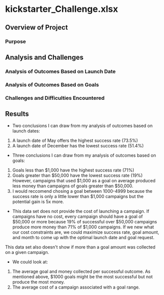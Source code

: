 # kickstarter_Challenge.xlsx

## Overview of Project

### Purpose

## Analysis and Challenges

### Analysis of Outcomes Based on Launch Date

### Analysis of Outcomes Based on Goals

### Challenges and Difficulties Encountered

## Results

- Two conclusions I can draw from my analysis of outcomes based on launch dates:
1)	A launch date of May offers the highest success rate (73.5%)
2)	A launch date of December has the lowest success rate (51.4%)

- Three conclusions I can draw from my analysis of outcomes based on goals:
1)	Goals less than $1,000 have the highest success rate (71%)
2)	Goals greater than $50,000 have the lowest success rate (19%)
However, campaigns that used $1,000 as a goal on average produced less money than campaigns of goals greater than $50,000.
3)	I would reccomend chosing a goal between 1000-4999 because the success rate is only a little lower than $1,000 campaigns
but the potential gain is 5x more.

- This data set does not provide the cost of launching a campaign. If campaigns have no cost, every campaign should have a goal 
of $50,000 or more because 19% of successful over $50,000 campaigns produce more money than 71% of $1,000 campaigns.
If we new what our cost constraints are, we could maximize success rate, goal amount, and month to come up with the optimal
launch date and goal request.

This data set also doesn't show if more than a goal amount was collected on a given campaign.

- We could look at:
1)	The average goal and money collected per successful outcome. As mentioned above, $1000 goals might be the 
most successful but not produce the most money.
2)	The average cost of a campaign associated with a goal range.
